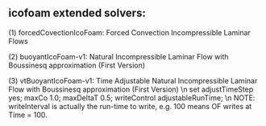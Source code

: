 icofoam extended solvers:
-------------------------
(1) forcedCovectionIcoFoam: Forced Convection Incompressible Laminar Flows

(2) buoyantIcoFoam-v1: Natural Incompressible Laminar Flow with Boussinesq approximation (First Version)

(3) vtBuoyantIcoFoam-v1: Time Adjustable Natural Incompressible Laminar Flow with Boussinesq approximation (First Version) \n
                         set adjustTimeStep yes; maxCo 1.0; maxDeltaT 0.5; writeControl adjustableRunTime; \n
                         NOTE: writeInterval is actually the run-time to write, e.g. 100 means OF writes at Time = 100.
